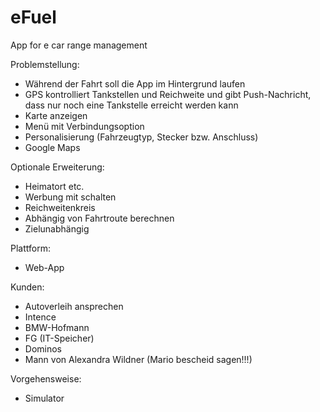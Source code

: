 # eFuel
App for e car range management


Problemstellung:
-	Während der Fahrt soll die App im Hintergrund laufen
-	GPS kontrolliert Tankstellen und Reichweite und gibt Push-Nachricht, dass nur noch eine Tankstelle erreicht werden kann
-	Karte anzeigen
-	Menü mit Verbindungsoption
-	Personalisierung (Fahrzeugtyp, Stecker bzw. Anschluss)
-	Google Maps

Optionale Erweiterung:
-	Heimatort etc.
-	Werbung mit schalten
-	Reichweitenkreis
-	Abhängig von Fahrtroute berechnen
-	Zielunabhängig

Plattform:
-	Web-App

Kunden:
-	Autoverleih ansprechen
-	Intence
-	BMW-Hofmann
-	FG (IT-Speicher)
-	Dominos
-	Mann von Alexandra Wildner (Mario bescheid sagen!!!)

Vorgehensweise:
-	Simulator 
